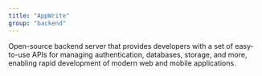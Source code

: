 ```yaml
---
title: "AppWrite"
group: "backend"
---
```


Open-source backend server that provides developers with a set of easy-to-use APIs for managing authentication, databases, storage, and more, enabling rapid development of modern web and mobile applications.